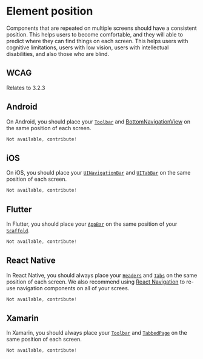 # Element position

Components that are repeated on multiple screens should have a consistent position. This helps users to become comfortable, and they will able to predict where they can find things on each screen. This helps users with cognitive limitations, users with low vision, users with intellectual disabilities, and also those who are blind.

## WCAG

Relates to 3.2.3

## Android

On Android, you should place your [`Toolbar`](https://developer.android.com/reference/android/widget/Toolbar) and [BottomNavigationView](https://developer.android.com/reference/com/google/android/material/bottomnavigation/BottomNavigationView) on the same position of each screen.

```kotlin
Not available, contribute!
```

## iOS

On iOS, you should place your [`UINavigationBar`](https://developer.apple.com/documentation/uikit/uinavigationbar) and [`UITabBar`](https://developer.apple.com/documentation/uikit/uitabbar) on the same position of each screen.

```swift
Not available, contribute!
```

## Flutter

In Flutter, you should place your [`AppBar`](https://api.flutter.dev/flutter/material/AppBar-class.html) on the same position of your [`Scaffold`](https://api.flutter.dev/flutter/material/Scaffold-class.html).

```dart
Not available, contribute!
```

## React Native

In React Native, you should always place your [`Headers`](https://reactnavigation.org/docs/headers/) and [`Tabs`](https://reactnavigation.org/docs/tab-based-navigation/) on the same position of each screen. We also recommend using [React Navigation](https://reactnative.dev/docs/navigation) to re-use navigation components on all of your screes.

```jsx
Not available, contribute!
```

## Xamarin

In Xamarin, you should always place your [`Toolbar`](https://learn.microsoft.com/en-us/xamarin/android/user-interface/controls/tool-bar/) and [`TabbedPage`](https://learn.microsoft.com/en-us/xamarin/xamarin-forms/app-fundamentals/navigation/tabbed-page) on the same position of each screen.

```csharp
Not available, contribute!
```
